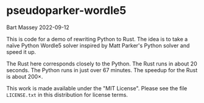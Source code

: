 # pseudoparker-wordle5
Bart Massey 2022-09-12

This is code for a demo of rewriting Python to Rust.  The
idea is to take a naïve Python Wordle5 solver inspired by
Matt Parker's Python solver and speed it up.

The Rust here corresponds closely to the Python. The Rust
runs in about 20 seconds. The Python runs in just over
67 minutes. The speedup for the Rust is about 200×.

This work is made available under the "MIT License". Please
see the file `LICENSE.txt` in this distribution for license
terms.
